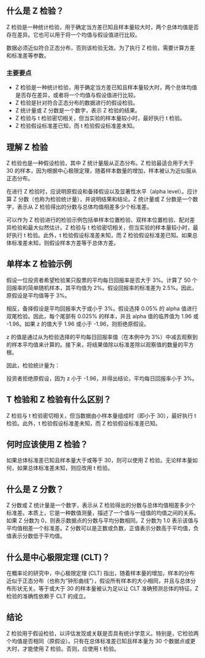 ## 什么是 Z 检验？

Z 检验是一种统计检验，用于确定当方差已知且样本量较大时，两个总体均值是否存在差异。它也可以用于将一个均值与假设值进行比较。

数据必须近似符合正态分布，否则该检验无效。为了执行 Z 检验，需要计算方差和标准差等参数。

### 主要要点

- Z 检验是一种统计检验，用于确定当方差已知且样本量较大时，两个总体均值是否存在差异，或者将一个均值与假设值进行比较。
- Z 检验是针对符合正态分布的数据进行的假设检验。
- Z 统计量或 Z 分数是一个数字，表示 Z 检验的结果。
- Z 检验与 t 检验密切相关，但当实验的样本量较小时，最好执行 t 检验。
- Z 检验假设标准差已知，而 t 检验假设标准差未知。

## 理解 Z 检验

Z 检验也是一种假设检验，其中 Z 统计量服从正态分布。Z 检验最适合用于大于 30 的样本，因为根据中心极限定理，随着样本数量的增加，样本被认为近似服从正态分布。

在进行 Z 检验时，应说明原假设和备择假设以及显著性水平（alpha level）。应计算 Z 分数（也称为检验统计量），并说明结果和结论。Z 统计量或 Z 分数是一个数字，表示从 Z 检验得出的分数与总体均值相差多少个标准差。

可以作为 Z 检验进行的检验示例包括单样本位置检验、双样本位置检验、配对差异检验和最大似然估计。Z 检验与 t 检验密切相关，但当实验的样本量较小时，最好执行 t 检验。此外，t 检验假设标准差未知，而 Z 检验假设标准差已知。如果总体标准差未知，则假设样本方差等于总体方差。

## 单样本 Z 检验示例

假设一位投资者希望检验某只股票的平均每日回报率是否大于 3%。计算了 50 个回报率的简单随机样本，其平均值为 2%。假设回报率的标准差为 2.5%。因此，原假设是平均值等于 3%。

相反，备择假设是平均回报率大于或小于 3%。假设选择 0.05% 的 alpha 值进行双尾检验。因此，每个尾部有 0.025% 的样本，并且 alpha 值的临界值为 1.96 或 -1.96。如果 z 的值大于 1.96 或小于 -1.96，则拒绝原假设。

z 的值是通过从为检验选择的平均每日回报率值（在本例中为 3%）中减去观察到的样本平均值来计算的。接下来，将结果值除以标准差除以观察值的数量的平方根。

因此，检验统计量为：

投资者拒绝原假设，因为 z 小于 -1.96，并得出结论，平均每日回报率小于 3%。

## T 检验和 Z 检验有什么区别？

Z 检验与 t 检验密切相关，但当数据由小样本量组成时（即小于 30），最好执行 t 检验。此外，t 检验假设标准差未知，而 Z 检验假设标准差已知。

## 何时应该使用 Z 检验？

如果总体标准差已知且样本量大于或等于 30，则可以使用 Z 检验。无论样本量如何，如果总体标准差未知，则应改用 t 检验。

## 什么是 Z 分数？

Z 分数或 Z 统计量是一个数字，表示从 Z 检验得出的分数与总体均值相差多少个标准差。本质上，它是一种数值测量，描述了一个值与一组值的均值之间的关系。如果 Z 分数为 0，则表示数据点的分数与平均分数相同。Z 分数为 1.0 表示该值与平均值相差一个标准差。Z 分数可以是正数或负数，正值表示分数高于平均值，负值表示分数低于平均值。

## 什么是中心极限定理 (CLT)？

在概率论的研究中，中心极限定理 (CLT) 指出，随着样本量的增加，样本的分布近似于正态分布（也称为“钟形曲线”），假设所有样本的大小相同，并且与总体分布形状无关。等于或大于 30 的样本量被认为足以让 CLT 准确预测总体的特征。Z 检验的准确性依赖于 CLT 的成立。

## 结论

Z 检验用于假设检验，以评估发现或关联是否具有统计学意义。特别是，它检验两个均值是否相同（原假设）。只有在总体标准差已知且样本量为 30 个数据点或更大时，才能使用 Z 检验。否则，应使用 t 检验。
